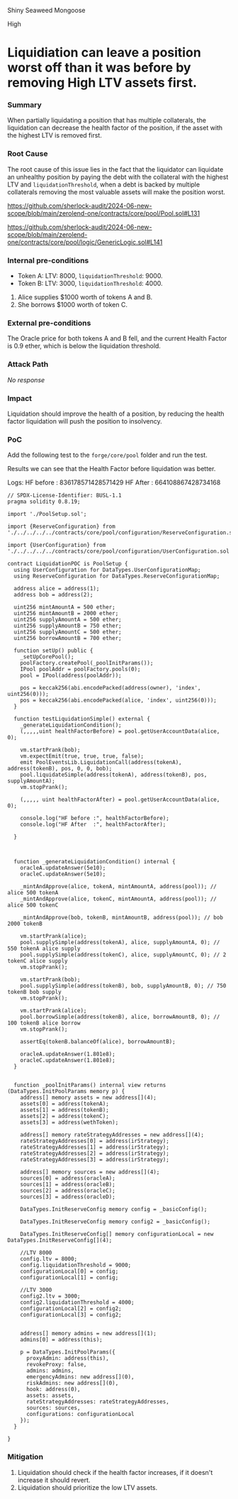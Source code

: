 Shiny Seaweed Mongoose

High

# Liquidiation can leave a position worst off than it was before by removing High LTV assets first.

### Summary

When partially liquidating a position that has multiple collaterals, the liquidation can decrease the health factor of the position, if the asset with the highest LTV is removed first. 

### Root Cause

The root cause of this issue lies in the fact that the liquidator can liquidate an unhealthy position by paying the debt with the collateral with the highest LTV and `liquidationThreshold`, when a debt is backed by multiple collaterals removing the most valuable assets will make the position worst.

https://github.com/sherlock-audit/2024-06-new-scope/blob/main/zerolend-one/contracts/core/pool/Pool.sol#L131

https://github.com/sherlock-audit/2024-06-new-scope/blob/main/zerolend-one/contracts/core/pool/logic/GenericLogic.sol#L141

### Internal pre-conditions

- Token A: LTV: 8000, `liquidationThreshold`: 9000.
- Token B: LTV: 3000, `liquidationThreshold`: 4000.

1. Alice supplies $1000 worth of tokens A and B.
2. She borrows  $1000 worth of token C.

### External pre-conditions

The Oracle price for both tokens A and B fell, and the current Health Factor is 0.9 ether, which is below the liquidation threshold.

### Attack Path

_No response_

### Impact

Liquidation should improve the health of a position, by reducing the health factor liquidation will push the position to insolvency.

### PoC

Add the following test to the `forge/core/pool` folder and run the test.

Results we can see that the Health Factor before liquidation was better.

Logs:
  HF before : 836178571428571429
  HF After  : 664108867428734168


```sol
// SPDX-License-Identifier: BUSL-1.1
pragma solidity 0.8.19;

import './PoolSetup.sol';

import {ReserveConfiguration} from './../../../../contracts/core/pool/configuration/ReserveConfiguration.sol';

import {UserConfiguration} from './../../../../contracts/core/pool/configuration/UserConfiguration.sol';

contract LiquidationPOC is PoolSetup {
  using UserConfiguration for DataTypes.UserConfigurationMap;
  using ReserveConfiguration for DataTypes.ReserveConfigurationMap;

  address alice = address(1);
  address bob = address(2);

  uint256 mintAmountA = 500 ether;
  uint256 mintAmountB = 2000 ether;
  uint256 supplyAmountA = 500 ether;
  uint256 supplyAmountB = 750 ether;
  uint256 supplyAmountC = 500 ether;
  uint256 borrowAmountB = 700 ether;

  function setUp() public {
    _setUpCorePool();
    poolFactory.createPool(_poolInitParams());
    IPool poolAddr = poolFactory.pools(0);
    pool = IPool(address(poolAddr));

    pos = keccak256(abi.encodePacked(address(owner), 'index', uint256(0)));
    pos = keccak256(abi.encodePacked(alice, 'index', uint256(0)));
  }

  function testLiquidationSimple() external {
    _generateLiquidationCondition();
    (,,,,,uint healthFactorBefore) = pool.getUserAccountData(alice, 0);
  
    vm.startPrank(bob);
    vm.expectEmit(true, true, true, false);
    emit PoolEventsLib.LiquidationCall(address(tokenA), address(tokenB), pos, 0, 0, bob);
    pool.liquidateSimple(address(tokenA), address(tokenB), pos, supplyAmountA);
    vm.stopPrank();

    (,,,,, uint healthFactorAfter) = pool.getUserAccountData(alice, 0);

    console.log("HF before :", healthFactorBefore);
    console.log("HF After  :", healthFactorAfter);

  }



  function _generateLiquidationCondition() internal {
    oracleA.updateAnswer(5e10);
    oracleC.updateAnswer(5e10);

    _mintAndApprove(alice, tokenA, mintAmountA, address(pool)); // alice 500 tokenA
    _mintAndApprove(alice, tokenC, mintAmountA, address(pool)); // alice 500 tokenC

    _mintAndApprove(bob, tokenB, mintAmountB, address(pool)); // bob 2000 tokenB

    vm.startPrank(alice);
    pool.supplySimple(address(tokenA), alice, supplyAmountA, 0); // 550 tokenA alice supply
    pool.supplySimple(address(tokenC), alice, supplyAmountC, 0); // 2 tokenC alice supply
    vm.stopPrank();

    vm.startPrank(bob);
    pool.supplySimple(address(tokenB), bob, supplyAmountB, 0); // 750 tokenB bob supply
    vm.stopPrank();

    vm.startPrank(alice);
    pool.borrowSimple(address(tokenB), alice, borrowAmountB, 0); // 100 tokenB alice borrow
    vm.stopPrank();

    assertEq(tokenB.balanceOf(alice), borrowAmountB);

    oracleA.updateAnswer(1.801e8);
    oracleC.updateAnswer(1.801e8);
  }


  function _poolInitParams() internal view returns (DataTypes.InitPoolParams memory p) {
    address[] memory assets = new address[](4);
    assets[0] = address(tokenA);
    assets[1] = address(tokenB);
    assets[2] = address(tokenC);
    assets[3] = address(wethToken);

    address[] memory rateStrategyAddresses = new address[](4);
    rateStrategyAddresses[0] = address(irStrategy);
    rateStrategyAddresses[1] = address(irStrategy);
    rateStrategyAddresses[2] = address(irStrategy);
    rateStrategyAddresses[3] = address(irStrategy);

    address[] memory sources = new address[](4);
    sources[0] = address(oracleA);
    sources[1] = address(oracleB);
    sources[2] = address(oracleC);
    sources[3] = address(oracleD);

    DataTypes.InitReserveConfig memory config = _basicConfig();

    DataTypes.InitReserveConfig memory config2 = _basicConfig();

    DataTypes.InitReserveConfig[] memory configurationLocal = new DataTypes.InitReserveConfig[](4);

    //LTV 8000
    config.ltv = 8000;
    config.liquidationThreshold = 9000;
    configurationLocal[0] = config;
    configurationLocal[1] = config;

    //LTV 3000
    config2.ltv = 3000;
    config2.liquidationThreshold = 4000;
    configurationLocal[2] = config2;
    configurationLocal[3] = config2;


    address[] memory admins = new address[](1);
    admins[0] = address(this);

    p = DataTypes.InitPoolParams({
      proxyAdmin: address(this),
      revokeProxy: false,
      admins: admins,
      emergencyAdmins: new address[](0),
      riskAdmins: new address[](0),
      hook: address(0),
      assets: assets,
      rateStrategyAddresses: rateStrategyAddresses,
      sources: sources,
      configurations: configurationLocal
    });
  }

}

```

### Mitigation

1. Liquidation should check if the health factor increases, if it doesn't increase it should revert.
2. Liquidation should prioritize the low LTV assets.